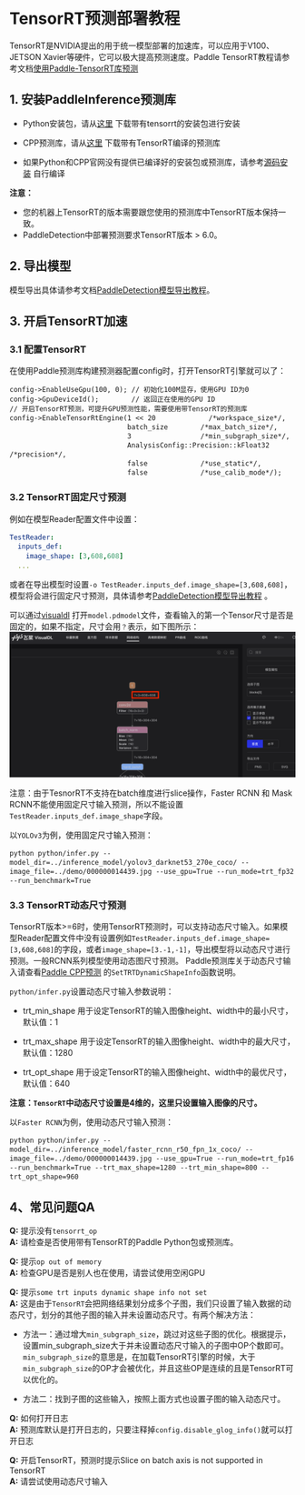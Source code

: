 # TensorRT预测部署教程
TensorRT是NVIDIA提出的用于统一模型部署的加速库，可以应用于V100、JETSON Xavier等硬件，它可以极大提高预测速度。Paddle TensorRT教程请参考文档[使用Paddle-TensorRT库预测](https://paddle-inference.readthedocs.io/en/latest/optimize/paddle_trt.html#)

## 1. 安装PaddleInference预测库
- Python安装包，请从[这里](https://www.paddlepaddle.org.cn/documentation/docs/zh/install/Tables.html#whl-release) 下载带有tensorrt的安装包进行安装

- CPP预测库，请从[这里](https://www.paddlepaddle.org.cn/documentation/docs/zh/guides/05_inference_deployment/inference/build_and_install_lib_cn.html) 下载带有TensorRT编译的预测库

- 如果Python和CPP官网没有提供已编译好的安装包或预测库，请参考[源码安装](https://www.paddlepaddle.org.cn/documentation/docs/zh/install/compile/linux-compile.html) 自行编译

**注意：**
- 您的机器上TensorRT的版本需要跟您使用的预测库中TensorRT版本保持一致。
- PaddleDetection中部署预测要求TensorRT版本 > 6.0。

## 2. 导出模型
模型导出具体请参考文档[PaddleDetection模型导出教程](../EXPORT_MODEL.md)。

## 3. 开启TensorRT加速
### 3.1 配置TensorRT
在使用Paddle预测库构建预测器配置config时，打开TensorRT引擎就可以了：

```
config->EnableUseGpu(100, 0); // 初始化100M显存，使用GPU ID为0
config->GpuDeviceId();        // 返回正在使用的GPU ID
// 开启TensorRT预测，可提升GPU预测性能，需要使用带TensorRT的预测库
config->EnableTensorRtEngine(1 << 20             /*workspace_size*/,
                             batch_size        /*max_batch_size*/,
                             3                 /*min_subgraph_size*/,
                             AnalysisConfig::Precision::kFloat32 /*precision*/,
                             false             /*use_static*/,
                             false             /*use_calib_mode*/);

```

### 3.2 TensorRT固定尺寸预测

例如在模型Reader配置文件中设置：
```yaml
TestReader:
  inputs_def:
    image_shape: [3,608,608]
  ...
```
或者在导出模型时设置`-o TestReader.inputs_def.image_shape=[3,608,608]`，模型将会进行固定尺寸预测，具体请参考[PaddleDetection模型导出教程](../EXPORT_MODEL.md) 。

可以通过[visualdl](https://www.paddlepaddle.org.cn/paddle/visualdl/demo/graph) 打开`model.pdmodel`文件，查看输入的第一个Tensor尺寸是否是固定的，如果不指定，尺寸会用`？`表示，如下图所示：
![img](../docs/images/input_shape.png)


注意：由于TesnorRT不支持在batch维度进行slice操作，Faster RCNN 和 Mask RCNN不能使用固定尺寸输入预测，所以不能设置`TestReader.inputs_def.image_shape`字段。

以`YOLOv3`为例，使用固定尺寸输入预测：
```
python python/infer.py --model_dir=../inference_model/yolov3_darknet53_270e_coco/ --image_file=../demo/000000014439.jpg --use_gpu=True --run_mode=trt_fp32 --run_benchmark=True
```

### 3.3 TensorRT动态尺寸预测

TensorRT版本>=6时，使用TensorRT预测时，可以支持动态尺寸输入。如果模型Reader配置文件中没有设置例如`TestReader.inputs_def.image_shape=[3,608,608]`的字段，或者`image_shape=[3.-1,-1]`，导出模型将以动态尺寸进行预测。一般RCNN系列模型使用动态图尺寸预测。
Paddle预测库关于动态尺寸输入请查看[Paddle CPP预测](https://www.paddlepaddle.org.cn/documentation/docs/zh/guides/05_inference_deployment/inference/native_infer.html) 的`SetTRTDynamicShapeInfo`函数说明。

`python/infer.py`设置动态尺寸输入参数说明：

- trt_min_shape 用于设定TensorRT的输入图像height、width中的最小尺寸，默认值：1

- trt_max_shape 用于设定TensorRT的输入图像height、width中的最大尺寸，默认值：1280

- trt_opt_shape 用于设定TensorRT的输入图像height、width中的最优尺寸，默认值：640

**注意：`TensorRT`中动态尺寸设置是4维的，这里只设置输入图像的尺寸。**

以`Faster RCNN`为例，使用动态尺寸输入预测：
```
python python/infer.py --model_dir=../inference_model/faster_rcnn_r50_fpn_1x_coco/ --image_file=../demo/000000014439.jpg --use_gpu=True --run_mode=trt_fp16 --run_benchmark=True --trt_max_shape=1280 --trt_min_shape=800 --trt_opt_shape=960
```

## 4、常见问题QA
**Q:** 提示没有`tensorrt_op`</br>
**A:** 请检查是否使用带有TensorRT的Paddle Python包或预测库。

**Q:** 提示`op out of memory`</br>
**A:** 检查GPU是否是别人也在使用，请尝试使用空闲GPU

**Q:** 提示`some trt inputs dynamic shape info not set`</br>
**A:** 这是由于`TensorRT`会把网络结果划分成多个子图，我们只设置了输入数据的动态尺寸，划分的其他子图的输入并未设置动态尺寸。有两个解决方法：

- 方法一：通过增大`min_subgraph_size`，跳过对这些子图的优化。根据提示，设置min_subgraph_size大于并未设置动态尺寸输入的子图中OP个数即可。
`min_subgraph_size`的意思是，在加载TensorRT引擎的时候，大于`min_subgraph_size`的OP才会被优化，并且这些OP是连续的且是TensorRT可以优化的。

- 方法二：找到子图的这些输入，按照上面方式也设置子图的输入动态尺寸。

**Q:** 如何打开日志</br>
**A:** 预测库默认是打开日志的，只要注释掉`config.disable_glog_info()`就可以打开日志

**Q:** 开启TensorRT，预测时提示Slice on batch axis is not supported in TensorRT</br>
**A:** 请尝试使用动态尺寸输入
